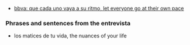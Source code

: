 
- [bbva: que cada uno vaya a su ritmo, let everyone go at their own pace](https://www.youtube.com/watch?v=JpMq92fS6Z8)

### Phrases and sentences from the entrevista

- los matices de tu vida, the nuances of your life
